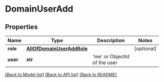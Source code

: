 # DomainUserAdd

## Properties
Name | Type | Description | Notes
------------ | ------------- | ------------- | -------------
**role** | [**AllOfDomainUserAddRole**](AllOfDomainUserAddRole.md) |  | [optional] 
**user** | **str** | &#x27;me&#x27; or ObjectId of the user | 

[[Back to Model list]](../README.md#documentation-for-models) [[Back to API list]](../README.md#documentation-for-api-endpoints) [[Back to README]](../README.md)

